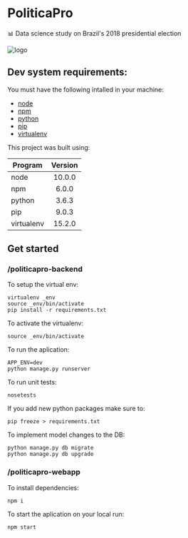 # PoliticaPro
📊 Data science study on Brazil's 2018 presidential election

![logo](https://www.cheapcpapsupplies.com/blog/wp-content/uploads/2018/02/stats-gif.gif)

## Dev system requirements:
You must have the following intalled in your machine:

- [node](https://nodejs.org/en/)
- [npm](https://www.npmjs.com/get-npm)
- [python](https://www.python.org/downloads/)
- [pip](https://pip.pypa.io/en/stable/installing/)
- [virtualenv](https://virtualenv.pypa.io/en/stable/installation/)

This project was built using:

| Program       | Version       |
| ------------- |:-------------:|
| node          | 10.0.0        |
| npm           | 6.0.0         |
| python        | 3.6.3         |
| pip           | 9.0.3         |
| virtualenv    | 15.2.0        |


## Get started

### /politicapro-backend

To setup the virtual env:
```
virtualenv _env
source _env/bin/activate 
pip install -r requirements.txt
```
To activate the virtualenv:
```
source _env/bin/activate 
```
To run the aplication:
```
APP_ENV=dev
python manage.py runserver
```
To run unit tests:
```
nosetests
```
If you add new python packages make sure to:
```
pip freeze > requirements.txt
```
To implement model changes to the DB:
```
python manage.py db migrate
python manage.py db upgrade
``` 


### /politicapro-webapp
To install dependencies:
```
npm i
```

To start the aplication on your local run:
```
npm start
```
